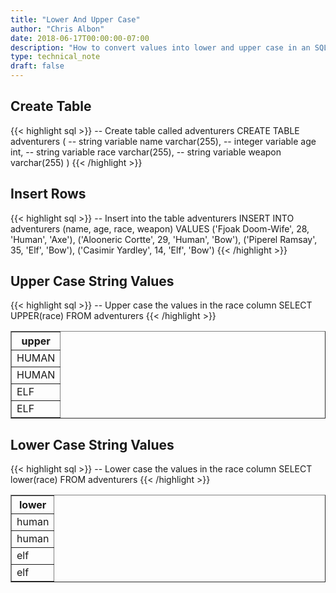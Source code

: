 ```yaml
---
title: "Lower And Upper Case"
author: "Chris Albon"
date: 2018-06-17T00:00:00-07:00
description: "How to convert values into lower and upper case in an SQL database."
type: technical_note
draft: false
---
```


## Create Table

{{< highlight sql >}}
-- Create table called adventurers
CREATE TABLE adventurers (
    -- string variable
    name varchar(255),
    -- integer variable
    age int,
    -- string variable
    race varchar(255),
    -- string variable
    weapon varchar(255)
)
{{< /highlight >}}

## Insert Rows

{{< highlight sql >}}
-- Insert into the table adventurers
INSERT INTO adventurers (name, age, race, weapon)
VALUES ('Fjoak Doom-Wife', 28, 'Human', 'Axe'),
       ('Alooneric Cortte', 29, 'Human', 'Bow'),
       ('Piperel Ramsay', 35, 'Elf', 'Bow'),
       ('Casimir Yardley', 14, 'Elf', 'Bow')
{{< /highlight >}}

## Upper Case String Values

{{< highlight sql >}}
-- Upper case the values in the race column
SELECT UPPER(race) FROM adventurers
{{< /highlight >}}
<table border="1" style="border-collapse:collapse">
<tr><th>upper</th></tr>
<tr><td>HUMAN</td></tr>
<tr><td>HUMAN</td></tr>
<tr><td>ELF</td></tr>
<tr><td>ELF</td></tr></table>

## Lower Case String Values

{{< highlight sql >}}
-- Lower case the values in the race column
SELECT lower(race) FROM adventurers
{{< /highlight >}}
<table border="1" style="border-collapse:collapse">
<tr><th>lower</th></tr>
<tr><td>human</td></tr>
<tr><td>human</td></tr>
<tr><td>elf</td></tr>
<tr><td>elf</td></tr></table>

